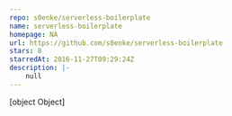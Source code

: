 ```yaml
---
repo: s0enke/serverless-boilerplate
name: serverless-boilerplate
homepage: NA
url: https://github.com/s0enke/serverless-boilerplate
stars: 8
starredAt: 2016-11-27T09:29:24Z
description: |-
    null
---
```


[object Object]

